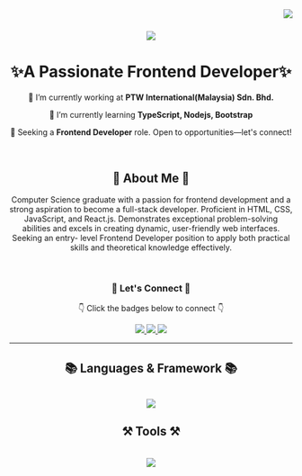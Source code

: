 <img align="right" src="https://visitor-badge.laobi.icu/badge?page_id=Marcus0628.Marcus0628" />

<h1 align="center">
    <img src="https://readme-typing-svg.herokuapp.com/?font=Righteous&size=35&center=true&vCenter=true&width=500&height=70&duration=4000&lines=Hi+There!+👋;+I'm+Kee+Liu+Yap!;Frontend+Developer" />
</h1>

<h1 align="center">✨A Passionate Frontend Developer✨</h1>

<div align="center">
    
 🔭 I’m currently working at **PTW International(Malaysia) Sdn. Bhd.**
 
 🌱 I’m currently learning **TypeScript, Nodejs, Bootstrap**

 🚀 Seeking a **Frontend Developer** role. Open to opportunities—let's connect!

</div>

<br/>

<div align="center">
 
  <h2>🌟 About Me 🌟</h2>

Computer Science graduate with a passion for frontend development and a strong aspiration to become a full-stack developer. Proficient in HTML, CSS, JavaScript, and React.js. Demonstrates exceptional problem-solving abilities and excels in creating dynamic, user-friendly web interfaces. Seeking an entry- level Frontend Developer position to apply both practical skills and theoretical knowledge effectively.
 </div> 
  

  <br/>
<div align="center">
  <h3>💬 Let's Connect 💬</h3>

  👇 Click the badges below to connect 👇

<a href="mailto:liuyap020628@gmail.com">
    <img src="https://img.shields.io/badge/Gmail-333333?style=for-the-badge&logo=gmail&logoColor=red" />
  </a>
  <a href="https://www.linkedin.com/in/liuyap/" target="_blank">
    <img src="https://img.shields.io/badge/LinkedIn-0077B5?style=for-the-badge&logo=linkedin&logoColor=white" target="_blank" />
  </a>
  <a href="https://keeliuyap-portfolio.netlify.app" target="_blank">
     <img src="https://img.shields.io/badge/Portfolio-FF5722?style=for-the-badge&logo=todoist&logoColor=white" target="_blank" /> 
  </a>

</div>
  


 


 <hr/>
 
<h2 align="center"> 📚 Languages & Framework 📚 </h2>
<br/>
<div align="center">
    <img src="https://skillicons.dev/icons?i=html,css,javascript,react,nodejs,express,mongodb,dart,python,java,cpp,mysql," /><br>
    
</div>
 
<h2 align="center">⚒️ Tools ⚒️</h2>
<br/>
<div align="center">
    <img src="https://skillicons.dev/icons?i=vscode,github,git,figma,vite,firebase,dart," />
    
</div>


<br/>



